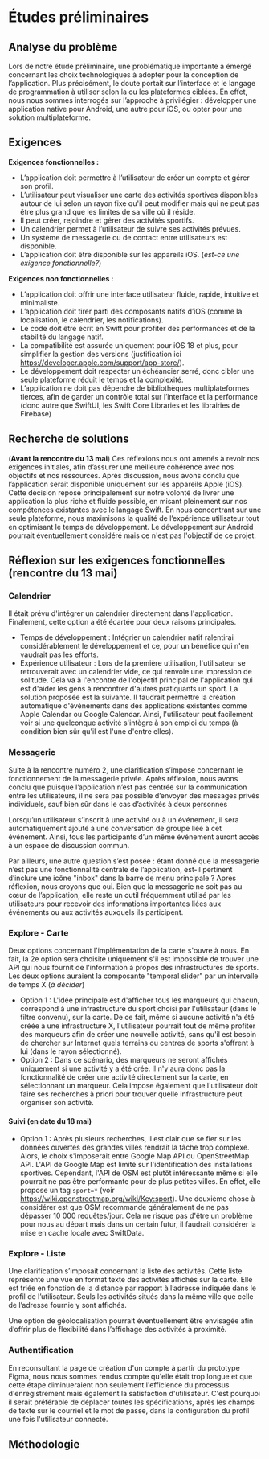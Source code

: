 # Études préliminaires

## Analyse du problème

Lors de notre étude préliminaire, une problématique importante a émergé concernant les choix technologiques à adopter pour la conception de l’application. Plus précisément, le doute portait sur l’interface et le langage de programmation à utiliser selon la ou les plateformes ciblées. En effet, nous nous sommes interrogés sur l’approche à privilégier : développer une application native pour Android, une autre pour iOS, ou opter pour une solution multiplateforme.


## Exigences

**Exigences fonctionnelles :**

- L’application doit permettre à l’utilisateur de créer un compte et gérer son profil.
- L’utilisateur peut visualiser une carte des activités sportives disponibles autour de lui selon un rayon fixe qu'il peut modifier mais qui ne peut pas être plus grand que les limites de sa ville où il réside.
- Il peut créer, rejoindre et gérer des activités sportifs.
- Un calendrier permet à l’utilisateur de suivre ses activités prévues.
- Un système de messagerie ou de contact entre utilisateurs est disponible.
- L’application doit être disponible sur les appareils iOS. (*est-ce une exigence fonctionnelle?*)

**Exigences non fonctionnelles :**

- L’application doit offrir une interface utilisateur fluide, rapide, intuitive et minimaliste.
- L’application doit tirer parti des composants natifs d’iOS (comme la localisation, le calendrier, les notifications).
- Le code doit être écrit en Swift pour profiter des performances et de la stabilité du langage natif.
- La compatibilité est assurée uniquement pour iOS 18 et plus, pour simplifier la gestion des versions (justification ici https://developer.apple.com/support/app-store/).
- Le développement doit respecter un échéancier serré, donc cibler une seule plateforme réduit le temps et la complexité.
- L’application ne doit pas dépendre de bibliothèques multiplateformes tierces, afin de garder un contrôle total sur l’interface et la performance (donc autre que SwiftUI, les Swift Core Libraries et les librairies de Firebase)

## Recherche de solutions

(**Avant la rencontre du 13 mai**) Ces réflexions nous ont amenés à revoir nos exigences initiales, afin d’assurer une meilleure cohérence avec nos objectifs et nos ressources. Après discussion, nous avons conclu que l’application serait disponible uniquement sur les appareils Apple (iOS). Cette décision repose principalement sur notre volonté de livrer une application la plus riche et fluide possible, en misant pleinement sur nos compétences existantes avec le langage Swift. En nous concentrant sur une seule plateforme, nous maximisons la qualité de l’expérience utilisateur tout en optimisant le temps de développement. Le développement sur Android pourrait éventuellement considéré mais ce n'est pas l'objectif de ce projet.

## Réflexion sur les exigences fonctionnelles (rencontre du 13 mai)
### Calendrier
Il était prévu d'intégrer un calendrier directement dans l'application. Finalement, cette option a été écartée pour deux raisons principales.
- Temps de développement : Intégrier un calendrier natif ralentirai considérablement le développement et ce, pour un bénéfice qui n'en vaudrait pas les efforts.
- Expérience utilisateur : Lors de la première utilisation, l'utilisateur se retrouverait avec un calendrier vide, ce qui renvoie une impression de solitude. Cela va à l'encontre de l'objectif principal de l'application qui est d'aider les gens à rencontrer d'autres pratiquants un sport.
La solution proposée est la suivante. Il faudrait permettre la création automatique d'événements dans des applications existantes comme Apple Calendar ou Google Calendar. Ainsi, l'utilisateur peut facilement voir si une quelconque activité s'intègre à son emploi du temps (à condition bien sûr qu'il est l'une d'entre elles).

### Messagerie
Suite à la rencontre numéro 2, une clarification s’impose concernant le fonctionnement de la messagerie privée. Après réflexion, nous avons conclu que puisque l’application n’est pas centrée sur la communication entre les utilisateurs, il ne sera pas possible d’envoyer des messages privés individuels, sauf bien sûr dans le cas d’activités à deux personnes

Lorsqu’un utilisateur s’inscrit à une activité ou à un événement, il sera automatiquement ajouté à une conversation de groupe liée à cet événement. Ainsi, tous les participants d’un même événement auront accès à un espace de discussion commun.

Par ailleurs, une autre question s’est posée : étant donné que la messagerie n’est pas une fonctionnalité centrale de l’application, est-il pertinent d’inclure une icône "inbox" dans la barre de menu principale ? Après réflexion, nous croyons que oui. Bien que la messagerie ne soit pas au cœur de l’application, elle reste un outil fréquemment utilisé par les utilisateurs pour recevoir des informations importantes liées aux événements ou aux activités auxquels ils participent.

### Explore - Carte
Deux options concernant l'implémentation de la carte s'ouvre à nous. En fait, la 2e option sera choisite uniquement s'il est impossible de trouver une API qui nous fournit de l'information à propos des infrastructures de sports. Les deux options auraient la composante "temporal slider" par un intervalle de temps X (*à décider*)
- Option 1 : L'idée principale est d'afficher tous les marqueurs qui chacun, correspond à une infrastructure du sport choisi par l'utilisateur (dans le filtre convenu), sur la carte. De ce fait, même si aucune activité n'a été créée à une infrastructure X, l'utilisateur pourrait tout de même profiter des marqueurs afin de créer une nouvelle activité, sans qu'il est besoin de chercher sur Internet quels terrains ou centres de sports s'offrent à lui (dans le rayon sélectionné).
- Option 2 : Dans ce scénario, des marqueurs ne seront affichés uniquement si une activité y a été crée. Il n'y aura donc pas la fonctionnalité de créer une activité directement sur la carte, en sélectionnant un marqueur. Cela impose également que l'utilisateur doit faire ses recherches à priori pour trouver quelle infrastructure peut organiser son activité.

#### Suivi (en date du 18 mai)
- Option 1 : Après plusieurs recherches, il est clair que se fier sur les données ouvertes des grandes villes rendrait la tâche trop complexe. Alors, le choix s'imposerait entre Google Map API ou OpenStreetMap API. L'API de Google Map est limité sur l'identification des installations sportives. Cependant, l'API de OSM est plutôt intéressante même si elle pourrait ne pas être performante pour de plus petites villes. En effet, elle propose un tag `sport=*` (voir https://wiki.openstreetmap.org/wiki/Key:sport). Une deuxième chose à considérer est que OSM recommande généralement de ne pas dépasser 10 000 requêtes/jour. Cela ne risque pas d'être un problème pour nous au départ mais dans un certain futur, il faudrait considérer la mise en cache locale avec SwiftData.

### Explore - Liste
Une clarification s’imposait concernant la liste des activités. Cette liste représente une vue en format texte des activités affichés sur la carte. Elle est triée en fonction de la distance par rapport à l’adresse indiquée dans le profil de l’utilisateur. Seuls les activités situés dans la même ville que celle de l’adresse fournie y sont affichés.

Une option de géolocalisation pourrait éventuellement être envisagée afin d’offrir plus de flexibilité dans l’affichage des activités à proximité.

### Authentification
En reconsultant la page de création d'un compte à partir du prototype Figma, nous nous sommes rendus compte qu'elle était trop longue et que cette étape diminueraient non seulement l'efficience du processus d'enregistrement mais également la satisfaction d'utilisateur. C'est pourquoi il serait préférable de déplacer toutes les spécifications, après les champs de texte sur le courriel et le mot de passe, dans la configuration du profil une fois l'utilisateur connecté.

## Méthodologie


